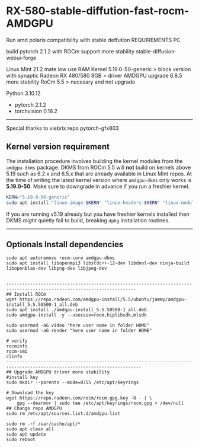 # RX-580-stable-diffution-fast-rocm-AMDGPU
Run amd polaris compatibility with stable deffution
REQUIREMENTS PC

build pytorch 2.1.2 with ROCm support more stability stable-diffusion-webui-forge

Linux Mint 21.2 mate low use RAM
Kernel 5.19.0-50-generic > block version with synaptic
Radeon RX 480/580 8GB > driver AMDGPU upgrade 6.8.5 more stability
RoCm 5.5 >  necesary and not upgrade

Python 3.10.12
- pytorch 2.1.2
- torchvision 0.16.2
-----------------------------------------------------------------------------------------------------------------------
Special thanks to viebrix repo pytorch-gfx803
## Kernel version requirement
The installation procedure involves building the kernel modules from the `amdgpu-dkms` package. DKMS from ROCm 5.5 will **not** build on kernels above 5.19 such as 6.2.x and 6.5.x that are already available in Linux Mint repos. At the time of writing the latest kernel version where `amdgpu-dkms` only works is **5.19.0-50**. Make sure to downgrade in advance if you run a freshier kernel.
```bash
KERN="5.19.0-50-generic"
sudo apt install "linux-image-$KERN" "linux-headers-$KERN" "linux-modules-$KERN" "linux-modules-extra-$KERN"
```
If you are running v5.19 already but you have freshier kernels installed then DKMS *might* quietly fail to build, breaking `dpkg` installation routines.

------------------------------------------------------------------------------------------------------------------------

## Optionals Install dependencies

```In terminal
sudo apt autoremove rocm-core amdgpu-dkms
sudo apt install libopenmpi3 libstdc++-12-dev libdnnl-dev ninja-build libopenblas-dev libpng-dev libjpeg-dev


-----------------------------------------------------------------------------------------------------------------------
## Install ROCm
wget https://repo.radeon.com/amdgpu-install/5.5/ubuntu/jammy/amdgpu-install_5.5.50500-1_all.deb
sudo apt install ./amdgpu-install_5.5.50500-1_all.deb
sudo amdgpu-install -y --usecase=rocm,hiplibsdk,mlsdk

sudo usermod -aG video "here user name in folder HOME"
sudo usermod -aG render "here user name in folder HOME"

# verify
rocminfo
rocm-smi
clinfo
-------------------------------------------------------------------------------------------------------------------------
## Upgrade AMDGPU driver more stability
#install key
sudo mkdir --parents --mode=0755 /etc/apt/keyrings

# Download the key
wget https://repo.radeon.com/rocm/rocm.gpg.key -O - | \
    gpg --dearmor | sudo tee /etc/apt/keyrings/rocm.gpg > /dev/null
## Change repo AMDGPU
sudo rm /etc/apt/sources.list.d/amdgpu.list

sudo rm -rf /var/cache/apt/*
sudo apt clean all
sudo apt update
sudo reboot

